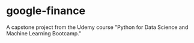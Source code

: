 # google-finance
A capstone project from the Udemy course "Python for Data Science and Machine Learning Bootcamp."
